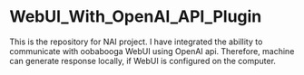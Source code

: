 # WebUI_With_OpenAI_API_Plugin
 This is the repository for NAI project. I have integrated the abillity to communicate with oobabooga WebUI using OpenAI api. Therefore, machine can generate response locally, if WebUI is configured on the computer.
